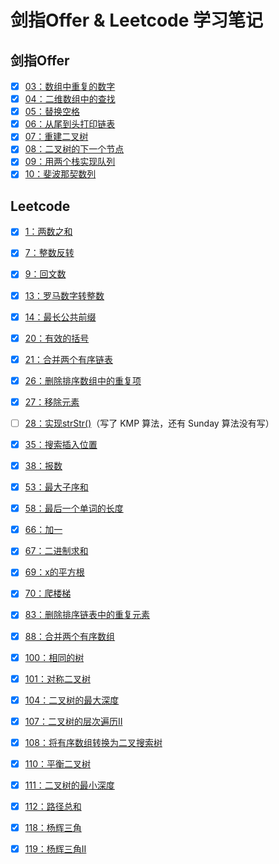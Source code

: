 # 剑指Offer & Leetcode 学习笔记

## 剑指Offer

- [x] [03：数组中重复的数字](./offer/03-duplication-in-array/README.md)
- [x] [04：二维数组中的查找](./offer/04-find-in-partially-sorted-matrix/README.md)
- [x] [05：替换空格](./offer/05-replace-spaces/README.md)
- [x] [06：从尾到头打印链表](./offer/06-print-list-in-reversed-order/README.md)
- [x] [07：重建二叉树](./offer/07-construct-binary-tree/README.md)
- [x] [08：二叉树的下一个节点](./offer/08-next-node-in-binary-trees/README.md)
- [x] [09：用两个栈实现队列](./offer/09-queue-with-two-stacks/README.md)
- [x] [10：斐波那契数列](./offer/10-fibonacci/README.md)

## Leetcode

- [x] [1：两数之和](./leetcode/1-two-sum/README.md)
- [x] [7：整数反转](./leetcode/7-reverse-integer/README.md)
- [x] [9：回文数](./leetcode/9-palindrome-number/README.md)
- [x] [13：罗马数字转整数](./leetcode/13-roman-to-integer/README.md)
- [x] [14：最长公共前缀](./leetcode/14-longest-common-prefix/README.md)
- [x] [20：有效的括号](./leetcode/20-valid-parentheses/README.md)
- [x] [21：合并两个有序链表](./leetcode/21-merge-two-sorted-lists/README.md)
- [x] [26：删除排序数组中的重复项](./leetcode/26-remove-duplicates-from-sorted-array/README.md)
- [x] [27：移除元素](./leetcode/27-remove-element/README.md)
- [ ] [28：实现strStr()](./leetcode/28-implement-strstr/README.md)（写了 KMP 算法，还有 Sunday 算法没有写）
- [x] [35：搜索插入位置](./leetcode/35-search-insert-position/README.md)
- [x] [38：报数](./leetcode/38-count-and-say/README.md)
- [x] [53：最大子序和](./leetcode/53-maximum-subarray/README.md)
- [x] [58：最后一个单词的长度](./leetcode/58-length-of-last-word/README.md)
- [x] [66：加一](./leetcode/66-plus-one/README.md)
- [x] [67：二进制求和](./leetcode/67-add-binary/README.md)
- [x] [69：x的平方根](./leetcode/69-sqrtx/README.md)
- [x] [70：爬楼梯](./leetcode/70-climbing-stairs/README.md)
- [x] [83：删除排序链表中的重复元素](./leetcode/83-remove-duplicates-from-sorted-list/README.md)
- [x] [88：合并两个有序数组](./leetcode/88-merge-sorted-array/README.md)
- [x] [100：相同的树](./leetcode/100-same-tree/README.md)
- [x] [101：对称二叉树](./leetcode/101-symmetric-tree/README.md)
- [x] [104：二叉树的最大深度](./leetcode/104-maximum-depth-of-binary-tree/README.md)
- [x] [107：二叉树的层次遍历II](./leetcode/107-binary-tree-level-order-traversal-ii/README.md)
- [x] [108：将有序数组转换为二叉搜索树](./leetcode/108-convert-sorted-array-to-binary-search-tree/README.md)
- [x] [110：平衡二叉树](./leetcode/110-balanced-binary-tree/README.md)
- [x] [111：二叉树的最小深度](./leetcode/111-minimum-depth-of-binary-tree/README.md)
- [x] [112：路径总和](./leetcode/112-path-sum/README.md)
- [x] [118：杨辉三角](./leetcode/118-pascals-triangle/README.md)
- [x] [119：杨辉三角II](./leetcode/119-pascals-triangle-ii/README.md)

